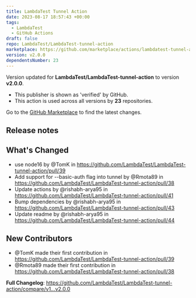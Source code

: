 ```yaml
---
title: LambdaTest Tunnel Action
date: 2023-08-17 18:57:43 +00:00
tags:
  - LambdaTest
  - GitHub Actions
draft: false
repo: LambdaTest/LambdaTest-tunnel-action
marketplace: https://github.com/marketplace/actions/lambdatest-tunnel-action
version: v2.0.0
dependentsNumber: 23
---
```



Version updated for **LambdaTest/LambdaTest-tunnel-action** to version **v2.0.0**.
- This publisher is shown as 'verified' by GitHub.
- This action is used across all versions by **23** repositories.

Go to the [GitHub Marketplace](https://github.com/marketplace/actions/lambdatest-tunnel-action) to find the latest changes.

## Release notes

## What's Changed
* use node16 by @TomK in https://github.com/LambdaTest/LambdaTest-tunnel-action/pull/39
* Add support for --basic-auth flag into tunnel by @Rmota89 in https://github.com/LambdaTest/LambdaTest-tunnel-action/pull/38
* Update actions by @rishabh-arya95 in https://github.com/LambdaTest/LambdaTest-tunnel-action/pull/41
* Bump dependencies by @rishabh-arya95 in https://github.com/LambdaTest/LambdaTest-tunnel-action/pull/43
* Update readme by @rishabh-arya95 in https://github.com/LambdaTest/LambdaTest-tunnel-action/pull/44

## New Contributors
* @TomK made their first contribution in https://github.com/LambdaTest/LambdaTest-tunnel-action/pull/39
* @Rmota89 made their first contribution in https://github.com/LambdaTest/LambdaTest-tunnel-action/pull/38

**Full Changelog**: https://github.com/LambdaTest/LambdaTest-tunnel-action/compare/v1...v2.0.0
